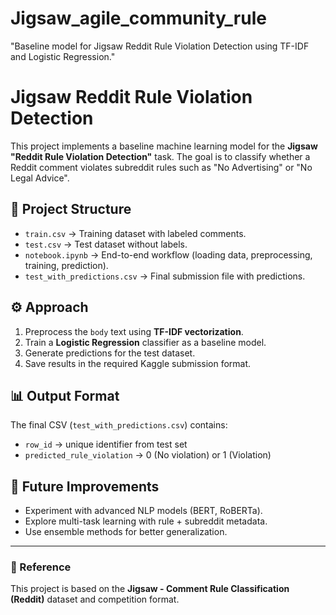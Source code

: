 # Jigsaw_agile_community_rule
"Baseline model for Jigsaw Reddit Rule Violation Detection using TF-IDF and Logistic Regression."


# Jigsaw Reddit Rule Violation Detection

This project implements a baseline machine learning model for the **Jigsaw "Reddit Rule Violation Detection"** task. The goal is to classify whether a Reddit comment violates subreddit rules such as "No Advertising" or "No Legal Advice".

## 📂 Project Structure
- `train.csv` → Training dataset with labeled comments.  
- `test.csv` → Test dataset without labels.  
- `notebook.ipynb` → End-to-end workflow (loading data, preprocessing, training, prediction).  
- `test_with_predictions.csv` → Final submission file with predictions.  

## ⚙️ Approach
1. Preprocess the `body` text using **TF-IDF vectorization**.  
2. Train a **Logistic Regression** classifier as a baseline model.  
3. Generate predictions for the test dataset.  
4. Save results in the required Kaggle submission format.  

## 📊 Output Format
The final CSV (`test_with_predictions.csv`) contains:
- `row_id` → unique identifier from test set  
- `predicted_rule_violation` → 0 (No violation) or 1 (Violation)  

## 🚀 Future Improvements
- Experiment with advanced NLP models (BERT, RoBERTa).  
- Explore multi-task learning with rule + subreddit metadata.  
- Use ensemble methods for better generalization.  

---

### 🔗 Reference
This project is based on the **Jigsaw - Comment Rule Classification (Reddit)** dataset and competition format.
